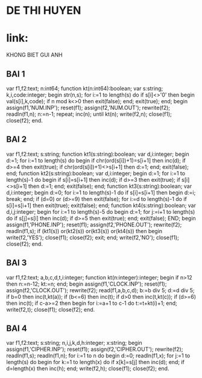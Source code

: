 # DE THI HUYEN 
# link: 
KHONG BIET GUI ANH
## BAI 1
var f1,f2:text;
n:int64;
function kt(n:int64):boolean;
var s:string;  k,i,code:integer;
begin
str(n,s);
for i:=1 to length(s) do
if s[i]<>'0' then
begin
val(s[i],k,code);
if n mod k<>0 then exit(false);
end;
exit(true);
end;
begin
assign(f1,'NUM.INP'); reset(f1);
assign(f2,'NUM.OUT'); rewrite(f2);
readln(f1,n);
n:=n-1;
repeat;
inc(n);
until kt(n);
write(f2,n);
close(f1);
close(f2);
end.
## BAI 2
var f1,f2:text;
s:string;
function kt1(s:string):boolean;
var d,i:integer;
begin
d:=1;
for i:=1 to length(s) do
begin
        if chr(ord(s[i])+1)=s[i+1] then inc(d);
        if d>=4 then exit(true);
        if chr(ord(s[i])+1)<>s[i+1] then d:=1;
end;
exit(false);
end;
function kt2(s:string):boolean;
var d,i:integer;
begin
d:=1;
for i:=1 to length(s)-1 do
begin
        if s[i]=s[i+1] then inc(d);
        if d>=3 then exit(true);
        if s[i]<>s[i+1] then d:=1;
end;
exit(false);
end;
function kt3(s:string):boolean;
var d,i:integer;
begin
d:=0;
for i:=1 to length(s)-1 do
        if s[i]=s[i+1] then begin d:=i; break; end;
if (d=0) or (d>=9) then exit(false);
for i:=d to length(s)-1 do
        if s[i]=s[i+1] then exit(true);
exit(false);
end;
function kt4(s:string):boolean;
var d,i,j:integer;
begin
for i:=1 to length(s)-5 do
begin
d:=1;
for j:=i+1 to length(s) do
if s[j]=s[i] then inc(d);
if d>=5 then exit(true);
end;
exit(false);
END;
begin
assign(f1,'PHONE.INP'); reset(f1);
assign(f2,'PHONE.OUT'); rewrite(f2);
readln(f1,s);
if (kt1(s)) or(kt2(s)) or(kt3(s)) or(kt4(s)) then begin write(f2,'YES'); close(f1); close(f2); exit; end;
write(f2,'NO');
close(f1); close(f2);
end.
## BAI 3
var f1,f2:text;
a,b,c,d,t,i:integer;
function kt(n:integer):integer;
begin
if n>12 then n:=n-12;
kt:=n;
end;
begin
assign(f1,'CLOCK.INP'); reset(f1);
assign(f2,'CLOCK.OUT'); rewrite(f2);
read(f1,a,b,c,d);
b:=b div 5;
d:=d div 5;
if b=0 then inc(t,kt(a));
if (b<=6) then inc(t);
if d>0 then inc(t,kt(c));
if (d>=6)  then inc(t);
if c-a>=2 then begin
for i:=a+1 to c-1 do
t:=t+kt(i)+1;
end;
write(f2,t);
close(f1);
close(f2);
end.
## BAI 4
var f1,f2:text;
s:string;
n,i,j,k,d,h:integer;
x:string;
begin
assign(f1,'CIPHER.INP'); reset(f1);
assign(f2,'CIPHER.OUT'); rewrite(f2);
readln(f1,s);
readln(f1,n);
for i:=1 to n do
begin
d:=0;
readln(f1,x);
for j:=1 to length(s) do
begin
for k:=1 to length(x) do
if x[k]=s[j] then inc(d);
end;
if d=length(x) then inc(h);
end;
write(f2,h);
close(f1);
close(f2);
end.

